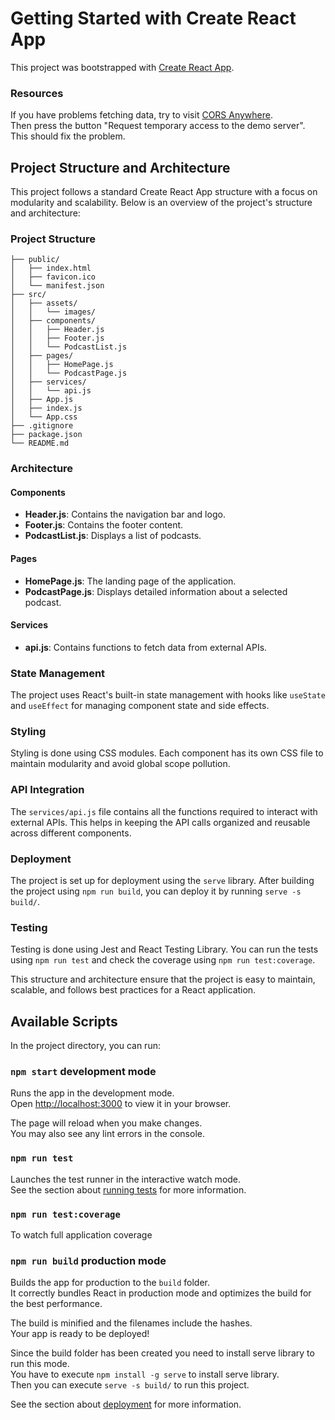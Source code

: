# Getting Started with Create React App

This project was bootstrapped with [Create React App](https://github.com/facebook/create-react-app).

### Resources

If you have problems fetching data, try to visit [CORS Anywhere](https://cors-anywhere.herokuapp.com/corsdemo).\
Then press the button "Request temporary access to the demo server".\
This should fix the problem.

## Project Structure and Architecture

This project follows a standard Create React App structure with a focus on modularity and scalability. Below is an overview of the project's structure and architecture:

### Project Structure

```
├── public/
│   ├── index.html
│   ├── favicon.ico
│   └── manifest.json
├── src/
│   ├── assets/
│   │   └── images/
│   ├── components/
│   │   ├── Header.js
│   │   ├── Footer.js
│   │   └── PodcastList.js
│   ├── pages/
│   │   ├── HomePage.js
│   │   └── PodcastPage.js
│   ├── services/
│   │   └── api.js
│   ├── App.js
│   ├── index.js
│   └── App.css
├── .gitignore
├── package.json
└── README.md
```

### Architecture

#### Components

- **Header.js**: Contains the navigation bar and logo.
- **Footer.js**: Contains the footer content.
- **PodcastList.js**: Displays a list of podcasts.

#### Pages

- **HomePage.js**: The landing page of the application.
- **PodcastPage.js**: Displays detailed information about a selected podcast.

#### Services

- **api.js**: Contains functions to fetch data from external APIs.

### State Management

The project uses React's built-in state management with hooks like `useState` and `useEffect` for managing component state and side effects.

### Styling

Styling is done using CSS modules. Each component has its own CSS file to maintain modularity and avoid global scope pollution.

### API Integration

The `services/api.js` file contains all the functions required to interact with external APIs. This helps in keeping the API calls organized and reusable across different components.

### Deployment

The project is set up for deployment using the `serve` library. After building the project using `npm run build`, you can deploy it by running `serve -s build/`.

### Testing

Testing is done using Jest and React Testing Library. You can run the tests using `npm run test` and check the coverage using `npm run test:coverage`.

This structure and architecture ensure that the project is easy to maintain, scalable, and follows best practices for a React application.

## Available Scripts

In the project directory, you can run:

### `npm start` development mode

Runs the app in the development mode.\
Open [http://localhost:3000](http://localhost:3000) to view it in your browser.

The page will reload when you make changes.\
You may also see any lint errors in the console.

### `npm run test`

Launches the test runner in the interactive watch mode.\
See the section about [running tests](https://facebook.github.io/create-react-app/docs/running-tests) for more information.

### `npm run test:coverage`

To watch full application coverage

### `npm run build` production mode

Builds the app for production to the `build` folder.\
It correctly bundles React in production mode and optimizes the build for the best performance.

The build is minified and the filenames include the hashes.\
Your app is ready to be deployed!

Since the build folder has been created you need to install serve library to run this mode.\
You have to execute `npm install -g serve` to install serve library.\
Then you can execute `serve -s build/` to run this project.

See the section about [deployment](https://facebook.github.io/create-react-app/docs/deployment) for more information.
